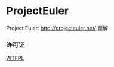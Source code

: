 ProjectEuler
============

Project Euler: http://projecteuler.net/ 题解

### 许可证
[WTFPL](http://en.wikipedia.org/wiki/WTFPL)
